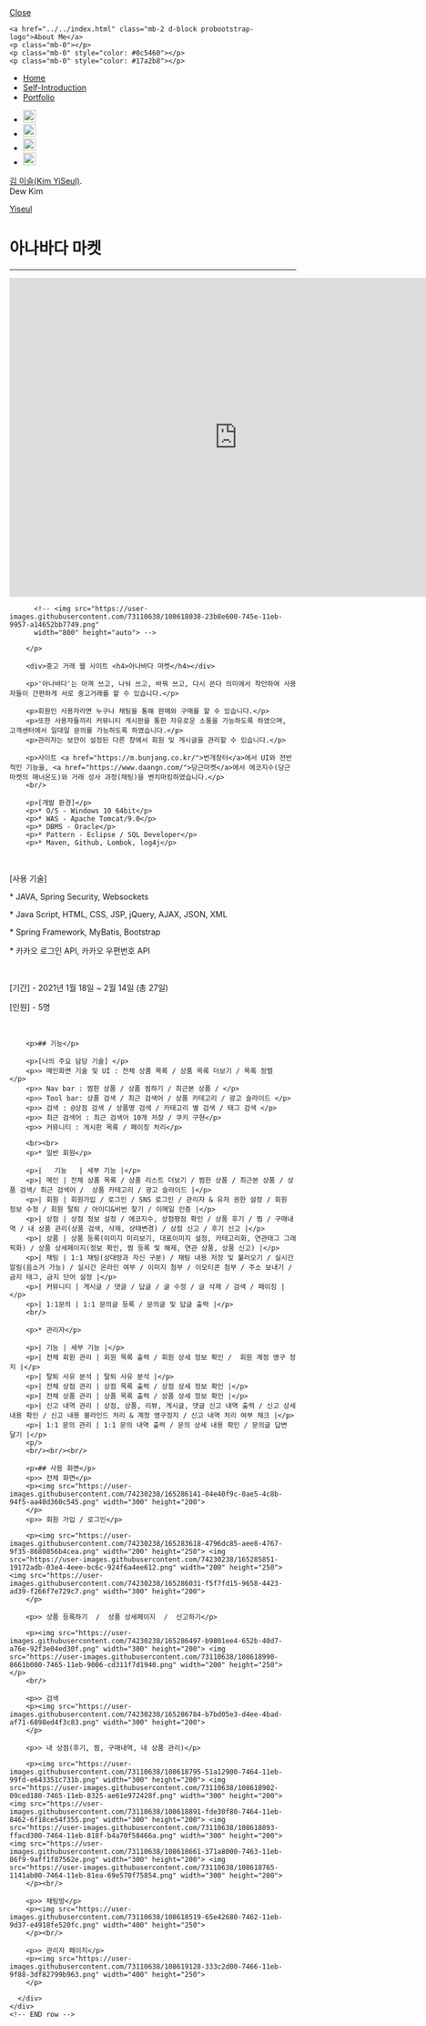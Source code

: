 <!DOCTYPE html>
<html lang="en">
<head>
  <title>김이슬 - 자바기반 웹 개발자</title>
  <meta charset="utf-8">
  <meta name="viewport" content="width=device-width, initial-scale=1, shrink-to-fit=no">
  <meta name="description" content="Free HTML5 Website Template by ProBootstrap.com" />
  <meta name="keywords" content="free bootstrap 4, free bootstrap 4 template, free website templates, free html5, free template, free website template, html5, css3, mobile first, responsive" />
  <meta name="author" content="ProBootstrap.com" />

  <link rel="stylesheet" href="../css/bootstrap.min.css">
  <link rel="stylesheet" href="../css/open-iconic-bootstrap.min.css">

  <link rel="stylesheet" href="../css/owl.carousel.min.css">
  <link rel="stylesheet" href="../css/owl.theme.default.min.css">

  <link rel="stylesheet" href="../css/icomoon.css">
  <link rel="stylesheet" href="../css/animate.css">
  <link rel="stylesheet" href="../css/style.css">

</head>
<body>

<!-- nav bar-->
<aside class="probootstrap-aside js-probootstrap-aside">
  <a href="#" class="probootstrap-close-menu js-probootstrap-close-menu d-md-none"><span class="oi oi-arrow-left"></span> Close</a>
  <div class="probootstrap-site-logo probootstrap-animate" data-animate-effect="fadeInLeft">

    <a href="../../index.html" class="mb-2 d-block probootstrap-logo">About Me</a>
    <p class="mb-0"></p>
    <p class="mb-0" style="color: #0c5460"></p>
    <p class="mb-0" style="color: #17a2b8"></p>
  </div>
  <div class="probootstrap-overflow">
    <nav class="probootstrap-nav">
      <ul>
        <li class="probootstrap-animate active" data-animate-effect="fadeInLeft"><a href="../../index.html">Home</a></li>
        <li class="probootstrap-animate" data-animate-effect="fadeInLeft"><a href="../aboutme/about.html">Self-Introduction</a></li>
        <li class="probootstrap-animate" data-animate-effect="fadeInLeft"><a href="portfolio.html">Portfolio</a></li>
      </ul>
    </nav>
    <footer class="probootstrap-aside-footer probootstrap-animate" data-animate-effect="fadeInLeft">
      <ul class="list-unstyled d-flex probootstrap-aside-social">
        <li><a href="https://velog.io/@mils333" class="p-2"><img src="../images/velog.jpg" style="width: 22px; height: auto;"></a></li>
        <li><a href="https://www.instagram.com/kimyiseul0/" class="p-2"><img src="../images/instar.png" style="width: 22px; height: auto;"></a></li>
        <li><a href="https://dewstory.tistory.com/" class="p-2"><img src="../images/tstory.png" style="width: 22px; height: auto;"></a></li>
        <li><a href="mailto:govlgkdl92@gmail.com" class="p-2"><img src="../images/gmail.png" style="width: 22px; height: auto;"></a></li>
      </ul>
      <p><a href="https://github.com/govlgkdl92" target="_blank">김 이슬(Kim YiSeul)</a>. <br> Dew Kim</p>
    </footer>
  </div>
</aside>
<!-- nav bar END -->



<main role="main" class="probootstrap-main js-probootstrap-main">
  <div class="probootstrap-bar">
    <a href="#" class="probootstrap-toggle js-probootstrap-toggle"><span class="oi oi-menu"></span></a>
    <div class="probootstrap-main-site-logo"><a href="../../index.html">Yiseul</a></a></div>
  </div>
  <div class="container-fluid">
    <div class="row justify-content-center">
      <div class="col-xl-11 col-lg-12">
        <h1>아나바다 마켓</h1>
        <hr>
        <p>
          <iframe width="800" height="560" src="https://www.youtube.com/embed/Yf53g-Zp43U?autoplay=1&mute=1"
                  frameborder="0" allow="accelerometer; autoplay;
                      encrypted-media; gyroscope; picture-in-picture" allowfullscreen></iframe>

          <!-- <img src="https://user-images.githubusercontent.com/73110638/108618038-23b8e600-745e-11eb-9957-a14652bb7749.png"
          width="800" height="auto"> -->

        </p>

        <div>중고 거래 웹 사이트 <h4>아나바다 마켓</h4></div>

        <p>'아나바다'는 아껴 쓰고, 나눠 쓰고, 바꿔 쓰고, 다시 쓴다 의미에서 착안하여 사용자들이 간편하게 서로 중고거래를 할 수 있습니다.</p>

        <p>회원인 사용자라면 누구나 채팅을 통해 판매와 구매를 할 수 있습니다.</p>
        <p>또한 사용자들끼리 커뮤니티 게시판을 통한 자유로운 소통을 가능하도록 하였으며, 고객센터에서 일대일 문의를 가능하도록 하였습니다.</p>
        <p>관리자는 보안이 설정된 다른 창에서 회원 및 게시글을 관리할 수 있습니다.</p>

        <p>사이트 <a href="https://m.bunjang.co.kr/">번개장터</a>에서 UI와 전반적인 기능을, <a href="https://www.daangn.com/">당근마켓</a>에서 에코지수(당근마켓의 매너온도)와 거래 성사 과정(채팅)을 벤치마킹하였습니다.</p>
        <br/>

        <p>[개발 환경]</p>
        <p>* O/S - Windows 10 64bit</p>
        <p>* WAS - Apache Tomcat/9.0</p>
        <p>* DBMS - Oracle</p>
        <p>* Pattern - Eclipse / SQL Developer</p>
        <p>* Maven, Github, Lombok, log4j</p>
<br/>
        <p>[사용 기술]</p>
        <p>* JAVA, Spring Security, Websockets</p>
        <p>* Java Script, HTML, CSS, JSP, jQuery, AJAX, JSON, XML</p>
        <p>* Spring Framework, MyBatis, Bootstrap</p>
        <p>* 카카오 로그인 API, 카카오 우편번호 API</p>
<br/>
        <p>[기간] - 2021년 1월 18일 ~ 2월 14일 (총 27일)</p>
        <p>[인원] - 5명</p>
        <br/>


        <p>## 기능</p>

        <p>[나의 주요 담당 기술] </p>
        <p>> 메인화면 기술 및 UI : 전체 상품 목록 / 상품 목록 더보기 / 목록 정렬   </p>
        <p>> Nav bar : 찜한 상품 / 상품 찜하기 / 최근본 상품 / </p>
        <p>> Tool bar: 상품 검색 / 최근 검색어 / 상품 카테고리 / 광고 슬라이드 </p>
        <p>> 검색 : @상점 검색 / 상품명 검색 / 카테고리 별 검색 / 태그 검색 </p>
        <p>> 최근 검색어 : 최근 검색어 10개 저장 / 쿠키 구현</p>
        <p>> 커뮤니티 : 게시판 목록 / 페이징 처리</p>

        <br><br>
        <p>* 일반 회원</p>

        <p>|   기능   | 세부 기능 |</p>
        <p>| 메인 | 전체 상품 목록 / 상품 리스트 더보기 / 찜한 상품 / 최근본 상품 / 상품 검색/ 최근 검색어 /  상품 카테고리 / 광고 슬라이드 |</p>
        <p>| 회원 | 회원가입 / 로그인 / SNS 로그인 / 관리자 & 유저 권한 설정 / 회원 정보 수정 / 회원 탈퇴 / 아이디&비번 찾기 / 이메일 인증 |</p>
        <p>| 상점 | 상점 정보 설정 / 에코지수, 상점평점 확인 / 상품 후기 / 찜 / 구매내역 / 내 상품 관리(상품 검색, 삭제, 상태변경) / 상점 신고 / 후기 신고 |</p>
        <p>| 상품 | 상품 등록(이미지 미리보기, 대표이미지 설정, 카테고리화, 연관태그 그래픽화) / 상품 상세페이지(정보 확인, 찜 등록 및 해제, 연관 상품, 상품 신고) |</p>
        <p>| 채팅 | 1:1 채팅(상대방과 자신 구분) / 채팅 내용 저장 및 불러오기 / 실시간 알림(음소거 가능) / 실시간 온라인 여부 / 이미지 첨부 / 이모티콘 첨부 / 주소 보내기 / 금지 태그, 금지 단어 설정 |</p>
        <p>| 커뮤니티 | 게시글 / 댓글 / 답글 / 글 수정 / 글 삭제 / 검색 / 페이징 |</p>
        <p>| 1:1문의 | 1:1 문의글 등록 / 문의글 및 답글 출력 |</p>
        <br/>

        <p>* 관리자</p>

        <p>| 기능 | 세부 기능 |</p>
        <p>| 전체 회원 관리 | 회원 목록 출력 / 회원 상세 정보 확인 /  회원 계정 영구 정지 |</p>
        <p>| 탈퇴 사유 분석 | 탈퇴 사유 분석 |</p>
        <p>| 전체 상점 관리 | 상점 목록 출력 / 상점 상세 정보 확인 |</p>
        <p>| 전체 상품 관리 | 상품 목록 출력 / 상품 상세 정보 확인 |</p>
        <p>| 신고 내역 관리 | 상점, 상품, 리뷰, 게시글, 댓글 신고 내역 출력 / 신고 상세 내용 확인 / 신고 내용 블라인드 처리 & 계정 영구정지 / 신고 내역 처리 여부 체크 |</p>
        <p>| 1:1 문의 관리 | 1:1 문의 내역 출력 / 문의 상세 내용 확인 / 문의글 답변 달기 |</p>
        <p/>
        <br/><br/><br/>

        <p>## 사용 화면</p>
        <p>> 전체 화면</p>
        <p><img src="https://user-images.githubusercontent.com/74230238/165286141-04e40f9c-0ae5-4c8b-94f5-aa40d360c545.png" width="300" height="200">
        </p>
        <p>> 회원 가입 / 로그인</p>

        <p><img src="https://user-images.githubusercontent.com/74230238/165283618-4796dc85-aee8-4767-9f35-8680856b4cea.png" width="200" height="250"> <img src="https://user-images.githubusercontent.com/74230238/165285851-19172adb-03e4-4eee-bc6c-924f6a4ee612.png" width="200" height="250"> <img src="https://user-images.githubusercontent.com/74230238/165286031-f5f7fd15-9658-4423-ad39-f266f7e729c7.png" width="300" height="200">
        </p>

        <p>> 상품 등록하기  /  상품 상세페이지  /  신고하기</p>

        <p><img src="https://user-images.githubusercontent.com/74230238/165286497-b9801ee4-652b-40d7-a76e-92f3e04ed30f.png" width="300" height="200"> <img src="https://user-images.githubusercontent.com/73110638/108618990-8661b000-7465-11eb-9006-cd311f7d1940.png" width="200" height="250"></p>
        <br/>

        <p>> 검색
        <p><img src="https://user-images.githubusercontent.com/74230238/165286784-b7bd05e3-d4ee-4bad-af71-6898ed4f3c83.png" width="300" height="200">
        </p>

        <p>> 내 상점(후기, 찜, 구매내역, 내 상품 관리)</p>

        <p><img src="https://user-images.githubusercontent.com/73110638/108618795-51a12900-7464-11eb-99fd-e643351c731b.png" width="300" height="200"> <img src="https://user-images.githubusercontent.com/73110638/108618902-09ced180-7465-11eb-8325-ae61e972428f.png" width="300" height="200"> <img src="https://user-images.githubusercontent.com/73110638/108618891-fde30f80-7464-11eb-8462-6f18ce54f355.png" width="300" height="200"> <img src="https://user-images.githubusercontent.com/73110638/108618893-ffacd300-7464-11eb-818f-b4a70f58466a.png" width="300" height="200"> <img src="https://user-images.githubusercontent.com/73110638/108618661-371a8000-7463-11eb-86f9-9aff1f87562e.png" width="300" height="200"> <img src="https://user-images.githubusercontent.com/73110638/108618765-1141ab00-7464-11eb-81ea-69e570f75854.png" width="300" height="200">
        </p><br/>

        <p>> 채팅방</p>
        <p><img src="https://user-images.githubusercontent.com/73110638/108618519-65e42680-7462-11eb-9d37-e4918fe520fc.png" width="400" height="250">
        </p><br/>

        <p>> 관리자 페이지</p>
        <p><img src="https://user-images.githubusercontent.com/73110638/108619128-333c2d00-7466-11eb-9f88-3df82799b963.png" width="400" height="250">
        </p>

      </div>
    </div>
    <!-- END row -->

  </div>

</main>



<script src="../js/jquery-3.2.1.slim.min.js"></script>
<script src="../js/popper.min.js"></script>
<script src="../js/bootstrap.min.js"></script>
<script src="../js/owl.carousel.min.js"></script>
<script src="../js/jquery.waypoints.min.js"></script>
<script src="../js/imagesloaded.pkgd.min.js"></script>

<script src="../js/main.js"></script>


</body>
</html>
